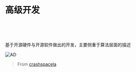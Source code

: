 # 高级开发

<br>

<br>

<br>

基于开源硬件与开源软件做出的开发，主要侧重于算法层面的描述


![AD](http://doask.qiniudn.com/ad.jpg)

>From [crashspacela](http://store.crashspacela.com/)
